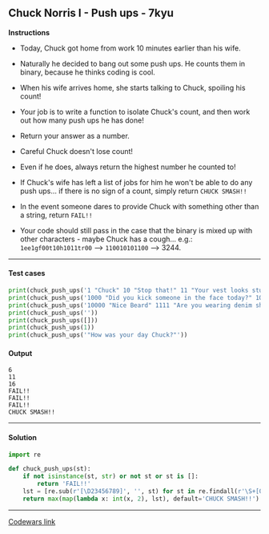 ## Chuck Norris I - Push ups - 7kyu

**Instructions**

- Today, Chuck got home from work 10 minutes earlier than his wife.

- Naturally he decided to bang out some push ups. He counts them in binary, because he thinks coding is cool.

- When his wife arrives home, she starts talking to Chuck, spoiling his count!

- Your job is to write a function to isolate Chuck's count, and then work out how many push ups he has done!

- Return your answer as a number.

- Careful Chuck doesn't lose count!

- Even if he does, always return the highest number he counted to!

- If Chuck's wife has left a list of jobs for him he won't be able to do any push ups... if there is no sign of a count, simply return `CHUCK SMASH!!`

- In the event someone dares to provide Chuck with something other than a string, return `FAIL!!`

- Your code should still pass in the case that the binary is mixed up with other characters - maybe Chuck has a cough... e.g.: `1ee1gf00t10h1011tr00` --> `110010101100` --> 3244.

---

#### Test cases

```python
print(chuck_push_ups('1 "Chuck" 10 "Stop that!" 11 "Your vest looks stupid" 100 101 110'))
print(chuck_push_ups('1000 "Did you kick someone in the face today?" 1001 1010 "Will I be making dinner then?!" 1011 110'))
print(chuck_push_ups('10000 "Nice Beard" 1111 "Are you wearing denim shorts?" 1110 1101'))
print(chuck_push_ups(''))
print(chuck_push_ups([]))
print(chuck_push_ups(1))
print(chuck_push_ups('"How was your day Chuck?"'))
```

#### Output

```
6
11
16
FAIL!!
FAIL!!
FAIL!!
CHUCK SMASH!!
```

---

#### Solution

```python
import re

def chuck_push_ups(st):
    if not isinstance(st, str) or not st or st is []:
        return 'FAIL!!'
    lst = [re.sub(r'[\D23456789]', '', st) for st in re.findall(r'\S+[01]\S+', st)]
    return max(map(lambda x: int(x, 2), lst), default='CHUCK SMASH!!')
```

---

[Codewars link](https://www.codewars.com/kata/570564e838428f2eca001d73/)
